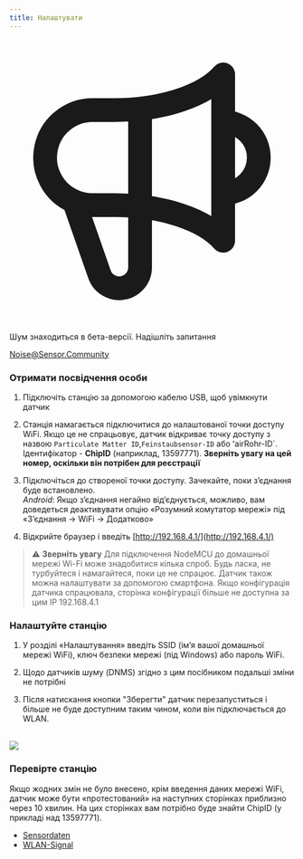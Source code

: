 ```yaml
---
title: Налаштувати
---
```


  <div class="max-w-screen-xl mx-auto pb-5">
      <div class="p-2 rounded-lg bg-indigo-100 shadow-lg sm:p-3">
      <div class="flex items-center">
            <span class="p-2 rounded-lg bg-indigo-500">
              <svg class="h-8 w-8 text-white" fill="none" viewBox="0 0 24 24" stroke="currentColor">
                <path stroke-linecap="round" stroke-linejoin="round" stroke-width="2" d="M11 5.882V19.24a1.76 1.76 0 01-3.417.592l-2.147-6.15M18 13a3 3 0 100-6M5.436 13.683A4.001 4.001 0 017 6h1.832c4.1 0 7.625-1.234 9.168-3v14c-1.543-1.766-5.067-3-9.168-3H7a3.988 3.988 0 01-1.564-.317z" />
              </svg>
            </span>
        <div class="flex flex-wrap">
          <div class="flex-wrap flex">
            <p class="pt-1 text-indigo-700 font-medium">
                Шум знаходиться в бета-версії. Надішліть запитання</p>
          <a href="mailto:Noise@Sensor.Community" class="ml-1 font-medium underline text-white hover:text-yellow-600">
                  Noise@Sensor.Community</a>
          </div>
           </div>
      </div>
    </div>
  </div>
    
### Отримати посвідчення особи
1. Підключіть станцію за допомогою кабелю USB, щоб увімкнути датчик

2. Станція намагається підключитися до налаштованої точки доступу WiFi. Якщо це не спрацьовує, датчик відкриває точку доступу з назвою `Particulate Matter ID`,`Feinstaubsensor-ID` або ʻairRohr-ID`. Ідентифікатор - **ChipID** (наприклад, 13597771). **Зверніть увагу на цей номер, оскільки він потрібен для реєстрації**

3. Підключіться до створеної точки доступу. Зачекайте, поки з’єднання буде встановлено. <br> *Android*: Якщо з’єднання негайно від’єднується, можливо, вам доведеться деактивувати опцію «Розумний комутатор мережі» під «З’єднання -> WiFi -> Додатково»

4. Відкрийте браузер і введіть [http://192.168.4.1/](http://192.168.4.1/)

> ⚠️ **Зверніть увагу** Для підключення NodeMCU до домашньої мережі Wi-Fi може знадобитися кілька спроб. Будь ласка, не турбуйтеся і намагайтеся, поки це не спрацює. Датчик також можна налаштувати за допомогою смартфона. Якщо конфігурація датчика спрацювала, сторінка конфігурації більше не доступна за цим IP 192.168.4.1

### Налаштуйте станцію
1. У розділі «Налаштування» введіть SSID (ім’я вашої домашньої мережі WiFi), ключ безпеки мережі (під Windows) або пароль WiFi.

2. Щодо датчиків шуму (DNMS) згідно з цим посібником подальші зміни не потрібні

3. Після натискання кнопки "Зберегти" датчик перезапуститься і більше не буде доступним таким чином, коли він підключається до WLAN.

<br>

<img src="../docs/airrohr_config_initial.jpg" loading="lazy"/>
<br>

### Перевірте станцію
Якщо жодних змін не було внесено, крім введення даних мережі WiFi, датчик може бути «протестований» на наступних сторінках приблизно через 10 хвилин. На цих сторінках вам потрібно буде знайти ChipID (у прикладі над 13597771).


 * [Sensordaten](www.madavi.de/sensor/graph.php) 
 * [WLAN-Signal](www.madavi.de/sensor/signal.php) 
        


 

